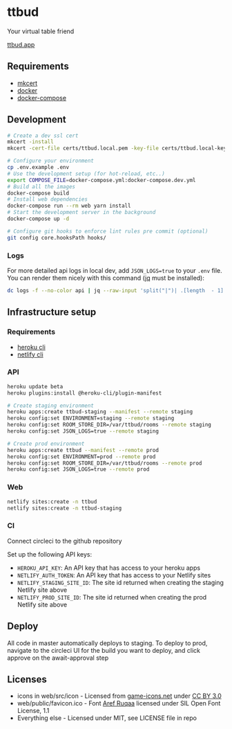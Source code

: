 # ttbud

Your virtual table friend

[ttbud.app](https://ttbud.app)

## Requirements

- [mkcert](https://github.com/FiloSottile/mkcert)
- [docker](https://docs.docker.com/v17.09/engine/installation/)
- [docker-compose](https://docs.docker.com/compose/install/)

## Development

```bash
# Create a dev ssl cert
mkcert -install
mkcert -cert-file certs/ttbud.local.pem -key-file certs/ttbud.local-key.pem ttbud.local

# Configure your environment
cp .env.example .env
# Use the development setup (for hot-reload, etc..)
export COMPOSE_FILE=docker-compose.yml:docker-compose.dev.yml
# Build all the images
docker-compose build
# Install web dependencies
docker-compose run --rm web yarn install
# Start the development server in the background
docker-compose up -d

# Configure git hooks to enforce lint rules pre commit (optional)
git config core.hooksPath hooks/
```

### Logs

For more detailed api logs in local dev, add `JSON_LOGS=true` to your `.env` file.
You can render them nicely with this command ([jq](https://stedolan.github.io/jq/) must be installed):

```bash
dc logs -f --no-color api | jq --raw-input 'split("|")| .[length  - 1]|fromjson'
```

## Infrastructure setup

### Requirements

- [heroku cli](https://devcenter.heroku.com/articles/heroku-cli#download-and-install)
- [netlify cli](https://docs.netlify.com/cli/get-started/#installation)

### API

```bash
heroku update beta
heroku plugins:install @heroku-cli/plugin-manifest

# Create staging environment
heroku apps:create ttbud-staging --manifest --remote staging
heroku config:set ENVIRONMENT=staging --remote staging
heroku config:set ROOM_STORE_DIR=/var/ttbud/rooms --remote staging
heroku config:set JSON_LOGS=true --remote staging

# Create prod environment
heroku apps:create ttbud --manifest --remote prod
heroku config:set ENVIRONMENT=prod --remote prod
heroku config:set ROOM_STORE_DIR=/var/ttbud/rooms --remote prod
heroku config:set JSON_LOGS=true --remote prod
```

### Web

```bash
netlify sites:create -n ttbud
netlify sites:create -n ttbud-staging
```

### CI

Connect circleci to the github repository

Set up the following API keys:

- `HEROKU_API_KEY`: An API key that has access to your heroku apps
- `NETLIFY_AUTH_TOKEN`: An API key that has access to your Netlify sites
- `NETLIFY_STAGING_SITE_ID`: The site id returned when creating the staging Netlify site above
- `NETLIFY_PROD_SITE_ID`: The site id returned when creating the prod Netlify site above

## Deploy

All code in master automatically deploys to staging. To deploy to prod, navigate to the circleci UI for the build you
want to deploy, and click approve on the await-approval step

## Licenses

- icons in web/src/icon - Licensed from [game-icons.net](https://game-icons.net) under [CC BY 3.0](https://creativecommons.org/licenses/by/3.0/)
- web/public/favicon.ico - Font [Aref Ruqaa](https://fonts.google.com/attribution) licensed under SIL Open Font License, 1.1
- Everything else - Licensed under MIT, see LICENSE file in repo
